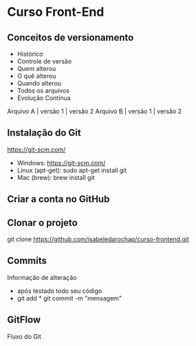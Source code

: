 # Curso Front-End
## Conceitos de versionamento
 - Histórico
 - Controle de versão
 - Quem alterou
 - O quê alterou 
 - Quando alterou
 - Todos os arquivos
 - Evolução Contínua

Arquivo A | versão 1 | versão 2
 Arquivo B | versão 1 | versão 2

## Instalação do Git
https://git-scm.com/
- Windows: https://git-scm.com/
- Linux (apt-get): sudo apt-get install git
- Mac (brew): brew install git

## Criar a conta no GitHub
 
 ## Clonar o projeto 
 git clone https://github.com/isabeledarochap/curso-frontend.git

## Commits
Informação de alteração
- após testado todo seu código
- git add *
git commit -m "mensagem"

## GitFlow
Fluxo do Git

